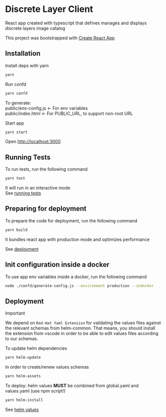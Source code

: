 # Discrete Layer Client

React app created with typescript that defines manages and displays discrete layers image catalog

This project was bootstrapped with [Create React App](https://github.com/facebook/create-react-app)


## Installation

Install deps with yarn

```bash
yarn
```

Run confd

```bash
yarn confd
```

To generate:  
public/env-config.js  <- For env variables  
public/index.html  <- For PUBLIC_URL, to support non-root URL  
  
Start app

```bash
yarn start
```

Open [http://localhost:3000](http://localhost:3000)

## Running Tests

To run tests, run the following command

```bash
yarn test
```

It will run in an interactive mode  
See [running tests](https://facebook.github.io/create-react-app/docs/running-tests)

## Preparing for deployment

To prepare the code for deployment, run the following command

```bash
yarn build
```

It bundles react app with production mode and optimizes performance

See [deployment](https://facebook.github.io/create-react-app/docs/deployment)

## Init configuration inside a docker

To use app env variables inside a docker, run the following command

```bash
node ./confd/generate-config.js --environment production --indocker
```

## Deployment

> [!IMPORTANT] 
> We depend on `Red-Hat Yaml Extension` for validating the values files against the relevant schemas from helm-common.
> That means, you should install the extension from vscode in order to be able to edit values files according to our schemas.

To update helm dependencies
```bash
yarn helm-update
```

In order to create/renew values schemas 
```bash
yarn helm-assets
```

To deploy: helm values **MUST** be combined from global.yaml and values.yaml (use npm script!)
```bash
yarn helm-install
```

See [helm values](https://github.com/MapColonies/helm-common/blob/c352a2453117895ec0f9df0267a66d6f5b9c2da2/README.md)
